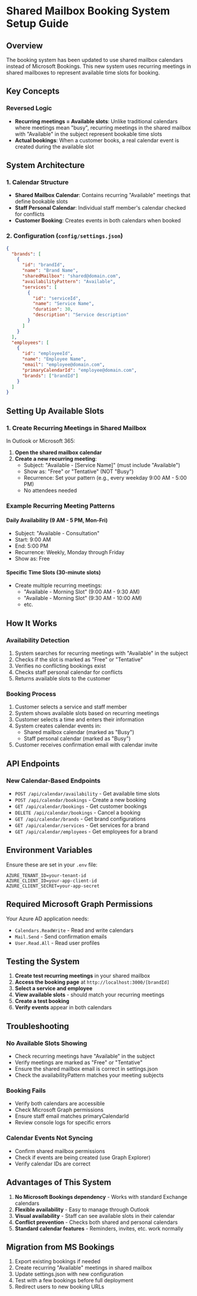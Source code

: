 # Shared Mailbox Booking System Setup Guide

## Overview
The booking system has been updated to use shared mailbox calendars instead of Microsoft Bookings. This new system uses recurring meetings in shared mailboxes to represent available time slots for booking.

## Key Concepts

### Reversed Logic
- **Recurring meetings = Available slots**: Unlike traditional calendars where meetings mean "busy", recurring meetings in the shared mailbox with "Available" in the subject represent bookable time slots
- **Actual bookings**: When a customer books, a real calendar event is created during the available slot

## System Architecture

### 1. Calendar Structure
- **Shared Mailbox Calendar**: Contains recurring "Available" meetings that define bookable slots
- **Staff Personal Calendar**: Individual staff member's calendar checked for conflicts
- **Customer Booking**: Creates events in both calendars when booked

### 2. Configuration (`config/settings.json`)
```json
{
  "brands": [
    {
      "id": "brandId",
      "name": "Brand Name",
      "sharedMailbox": "shared@domain.com",
      "availabilityPattern": "Available",
      "services": [
        {
          "id": "serviceId",
          "name": "Service Name",
          "duration": 30,
          "description": "Service description"
        }
      ]
    }
  ],
  "employees": [
    {
      "id": "employeeId",
      "name": "Employee Name",
      "email": "employee@domain.com",
      "primaryCalendarId": "employee@domain.com",
      "brands": ["brandId"]
    }
  ]
}
```

## Setting Up Available Slots

### 1. Create Recurring Meetings in Shared Mailbox

In Outlook or Microsoft 365:

1. **Open the shared mailbox calendar**
2. **Create a new recurring meeting**:
   - Subject: "Available - [Service Name]" (must include "Available")
   - Show as: "Free" or "Tentative" (NOT "Busy")
   - Recurrence: Set your pattern (e.g., every weekday 9:00 AM - 5:00 PM)
   - No attendees needed

### Example Recurring Meeting Patterns

#### Daily Availability (9 AM - 5 PM, Mon-Fri)
- Subject: "Available - Consultation"
- Start: 9:00 AM
- End: 5:00 PM
- Recurrence: Weekly, Monday through Friday
- Show as: Free

#### Specific Time Slots (30-minute slots)
- Create multiple recurring meetings:
  - "Available - Morning Slot" (9:00 AM - 9:30 AM)
  - "Available - Morning Slot" (9:30 AM - 10:00 AM)
  - etc.

## How It Works

### Availability Detection
1. System searches for recurring meetings with "Available" in the subject
2. Checks if the slot is marked as "Free" or "Tentative"
3. Verifies no conflicting bookings exist
4. Checks staff personal calendar for conflicts
5. Returns available slots to the customer

### Booking Process
1. Customer selects a service and staff member
2. System shows available slots based on recurring meetings
3. Customer selects a time and enters their information
4. System creates calendar events in:
   - Shared mailbox calendar (marked as "Busy")
   - Staff personal calendar (marked as "Busy")
5. Customer receives confirmation email with calendar invite

## API Endpoints

### New Calendar-Based Endpoints

- `POST /api/calendar/availability` - Get available time slots
- `POST /api/calendar/bookings` - Create a new booking
- `GET /api/calendar/bookings` - Get customer bookings
- `DELETE /api/calendar/bookings` - Cancel a booking
- `GET /api/calendar/brands` - Get brand configurations
- `GET /api/calendar/services` - Get services for a brand
- `GET /api/calendar/employees` - Get employees for a brand

## Environment Variables

Ensure these are set in your `.env` file:
```
AZURE_TENANT_ID=your-tenant-id
AZURE_CLIENT_ID=your-app-client-id
AZURE_CLIENT_SECRET=your-app-secret
```

## Required Microsoft Graph Permissions

Your Azure AD application needs:
- `Calendars.ReadWrite` - Read and write calendars
- `Mail.Send` - Send confirmation emails
- `User.Read.All` - Read user profiles

## Testing the System

1. **Create test recurring meetings** in your shared mailbox
2. **Access the booking page** at `http://localhost:3000/[brandId]`
3. **Select a service and employee**
4. **View available slots** - should match your recurring meetings
5. **Create a test booking**
6. **Verify events** appear in both calendars

## Troubleshooting

### No Available Slots Showing
- Check recurring meetings have "Available" in the subject
- Verify meetings are marked as "Free" or "Tentative"
- Ensure the shared mailbox email is correct in settings.json
- Check the availabilityPattern matches your meeting subjects

### Booking Fails
- Verify both calendars are accessible
- Check Microsoft Graph permissions
- Ensure staff email matches primaryCalendarId
- Review console logs for specific errors

### Calendar Events Not Syncing
- Confirm shared mailbox permissions
- Check if events are being created (use Graph Explorer)
- Verify calendar IDs are correct

## Advantages of This System

1. **No Microsoft Bookings dependency** - Works with standard Exchange calendars
2. **Flexible availability** - Easy to manage through Outlook
3. **Visual availability** - Staff can see available slots in their calendar
4. **Conflict prevention** - Checks both shared and personal calendars
5. **Standard calendar features** - Reminders, invites, etc. work normally

## Migration from MS Bookings

1. Export existing bookings if needed
2. Create recurring "Available" meetings in shared mailbox
3. Update settings.json with new configuration
4. Test with a few bookings before full deployment
5. Redirect users to new booking URLs